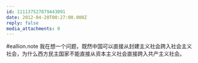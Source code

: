 ```yaml
---
id: 111137527879443091
date: 2012-04-20T00:27:00.000Z
reply: false
media_attachments: 0
---
```


#eallion.note 我在想一个问题，既然中国可以直接从封建主义社会跨入社会主义社会，为什么西方民主国家不能直接从资本主义社会直接跨入共产主义社会。 ​​​​

